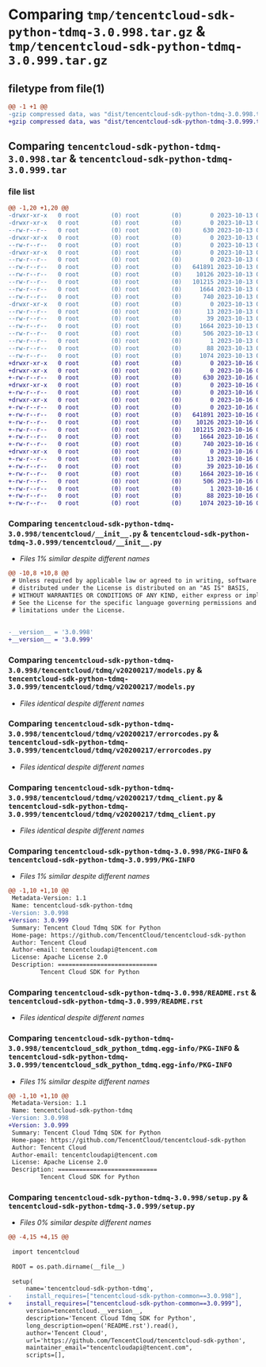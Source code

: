 # Comparing `tmp/tencentcloud-sdk-python-tdmq-3.0.998.tar.gz` & `tmp/tencentcloud-sdk-python-tdmq-3.0.999.tar.gz`

## filetype from file(1)

```diff
@@ -1 +1 @@
-gzip compressed data, was "dist/tencentcloud-sdk-python-tdmq-3.0.998.tar", last modified: Fri Oct 13 00:37:36 2023, max compression
+gzip compressed data, was "dist/tencentcloud-sdk-python-tdmq-3.0.999.tar", last modified: Mon Oct 16 00:36:43 2023, max compression
```

## Comparing `tencentcloud-sdk-python-tdmq-3.0.998.tar` & `tencentcloud-sdk-python-tdmq-3.0.999.tar`

### file list

```diff
@@ -1,20 +1,20 @@
-drwxr-xr-x   0 root         (0) root         (0)        0 2023-10-13 00:37:36.000000 tencentcloud-sdk-python-tdmq-3.0.998/
-drwxr-xr-x   0 root         (0) root         (0)        0 2023-10-13 00:37:36.000000 tencentcloud-sdk-python-tdmq-3.0.998/tencentcloud/
--rw-r--r--   0 root         (0) root         (0)      630 2023-10-13 00:37:36.000000 tencentcloud-sdk-python-tdmq-3.0.998/tencentcloud/__init__.py
-drwxr-xr-x   0 root         (0) root         (0)        0 2023-10-13 00:37:36.000000 tencentcloud-sdk-python-tdmq-3.0.998/tencentcloud/tdmq/
--rw-r--r--   0 root         (0) root         (0)        0 2023-10-13 00:37:36.000000 tencentcloud-sdk-python-tdmq-3.0.998/tencentcloud/tdmq/__init__.py
-drwxr-xr-x   0 root         (0) root         (0)        0 2023-10-13 00:37:36.000000 tencentcloud-sdk-python-tdmq-3.0.998/tencentcloud/tdmq/v20200217/
--rw-r--r--   0 root         (0) root         (0)        0 2023-10-13 00:37:36.000000 tencentcloud-sdk-python-tdmq-3.0.998/tencentcloud/tdmq/v20200217/__init__.py
--rw-r--r--   0 root         (0) root         (0)   641891 2023-10-13 00:37:36.000000 tencentcloud-sdk-python-tdmq-3.0.998/tencentcloud/tdmq/v20200217/models.py
--rw-r--r--   0 root         (0) root         (0)    10126 2023-10-13 00:37:36.000000 tencentcloud-sdk-python-tdmq-3.0.998/tencentcloud/tdmq/v20200217/errorcodes.py
--rw-r--r--   0 root         (0) root         (0)   101215 2023-10-13 00:37:36.000000 tencentcloud-sdk-python-tdmq-3.0.998/tencentcloud/tdmq/v20200217/tdmq_client.py
--rw-r--r--   0 root         (0) root         (0)     1664 2023-10-13 00:37:36.000000 tencentcloud-sdk-python-tdmq-3.0.998/PKG-INFO
--rw-r--r--   0 root         (0) root         (0)      740 2023-10-13 00:37:36.000000 tencentcloud-sdk-python-tdmq-3.0.998/README.rst
-drwxr-xr-x   0 root         (0) root         (0)        0 2023-10-13 00:37:36.000000 tencentcloud-sdk-python-tdmq-3.0.998/tencentcloud_sdk_python_tdmq.egg-info/
--rw-r--r--   0 root         (0) root         (0)       13 2023-10-13 00:37:36.000000 tencentcloud-sdk-python-tdmq-3.0.998/tencentcloud_sdk_python_tdmq.egg-info/top_level.txt
--rw-r--r--   0 root         (0) root         (0)       39 2023-10-13 00:37:36.000000 tencentcloud-sdk-python-tdmq-3.0.998/tencentcloud_sdk_python_tdmq.egg-info/requires.txt
--rw-r--r--   0 root         (0) root         (0)     1664 2023-10-13 00:37:36.000000 tencentcloud-sdk-python-tdmq-3.0.998/tencentcloud_sdk_python_tdmq.egg-info/PKG-INFO
--rw-r--r--   0 root         (0) root         (0)      506 2023-10-13 00:37:36.000000 tencentcloud-sdk-python-tdmq-3.0.998/tencentcloud_sdk_python_tdmq.egg-info/SOURCES.txt
--rw-r--r--   0 root         (0) root         (0)        1 2023-10-13 00:37:36.000000 tencentcloud-sdk-python-tdmq-3.0.998/tencentcloud_sdk_python_tdmq.egg-info/dependency_links.txt
--rw-r--r--   0 root         (0) root         (0)       88 2023-10-13 00:37:36.000000 tencentcloud-sdk-python-tdmq-3.0.998/setup.cfg
--rw-r--r--   0 root         (0) root         (0)     1074 2023-10-13 00:37:36.000000 tencentcloud-sdk-python-tdmq-3.0.998/setup.py
+drwxr-xr-x   0 root         (0) root         (0)        0 2023-10-16 00:36:43.000000 tencentcloud-sdk-python-tdmq-3.0.999/
+drwxr-xr-x   0 root         (0) root         (0)        0 2023-10-16 00:36:43.000000 tencentcloud-sdk-python-tdmq-3.0.999/tencentcloud/
+-rw-r--r--   0 root         (0) root         (0)      630 2023-10-16 00:36:43.000000 tencentcloud-sdk-python-tdmq-3.0.999/tencentcloud/__init__.py
+drwxr-xr-x   0 root         (0) root         (0)        0 2023-10-16 00:36:43.000000 tencentcloud-sdk-python-tdmq-3.0.999/tencentcloud/tdmq/
+-rw-r--r--   0 root         (0) root         (0)        0 2023-10-16 00:36:43.000000 tencentcloud-sdk-python-tdmq-3.0.999/tencentcloud/tdmq/__init__.py
+drwxr-xr-x   0 root         (0) root         (0)        0 2023-10-16 00:36:43.000000 tencentcloud-sdk-python-tdmq-3.0.999/tencentcloud/tdmq/v20200217/
+-rw-r--r--   0 root         (0) root         (0)        0 2023-10-16 00:36:43.000000 tencentcloud-sdk-python-tdmq-3.0.999/tencentcloud/tdmq/v20200217/__init__.py
+-rw-r--r--   0 root         (0) root         (0)   641891 2023-10-16 00:36:43.000000 tencentcloud-sdk-python-tdmq-3.0.999/tencentcloud/tdmq/v20200217/models.py
+-rw-r--r--   0 root         (0) root         (0)    10126 2023-10-16 00:36:43.000000 tencentcloud-sdk-python-tdmq-3.0.999/tencentcloud/tdmq/v20200217/errorcodes.py
+-rw-r--r--   0 root         (0) root         (0)   101215 2023-10-16 00:36:43.000000 tencentcloud-sdk-python-tdmq-3.0.999/tencentcloud/tdmq/v20200217/tdmq_client.py
+-rw-r--r--   0 root         (0) root         (0)     1664 2023-10-16 00:36:43.000000 tencentcloud-sdk-python-tdmq-3.0.999/PKG-INFO
+-rw-r--r--   0 root         (0) root         (0)      740 2023-10-16 00:36:43.000000 tencentcloud-sdk-python-tdmq-3.0.999/README.rst
+drwxr-xr-x   0 root         (0) root         (0)        0 2023-10-16 00:36:43.000000 tencentcloud-sdk-python-tdmq-3.0.999/tencentcloud_sdk_python_tdmq.egg-info/
+-rw-r--r--   0 root         (0) root         (0)       13 2023-10-16 00:36:43.000000 tencentcloud-sdk-python-tdmq-3.0.999/tencentcloud_sdk_python_tdmq.egg-info/top_level.txt
+-rw-r--r--   0 root         (0) root         (0)       39 2023-10-16 00:36:43.000000 tencentcloud-sdk-python-tdmq-3.0.999/tencentcloud_sdk_python_tdmq.egg-info/requires.txt
+-rw-r--r--   0 root         (0) root         (0)     1664 2023-10-16 00:36:43.000000 tencentcloud-sdk-python-tdmq-3.0.999/tencentcloud_sdk_python_tdmq.egg-info/PKG-INFO
+-rw-r--r--   0 root         (0) root         (0)      506 2023-10-16 00:36:43.000000 tencentcloud-sdk-python-tdmq-3.0.999/tencentcloud_sdk_python_tdmq.egg-info/SOURCES.txt
+-rw-r--r--   0 root         (0) root         (0)        1 2023-10-16 00:36:43.000000 tencentcloud-sdk-python-tdmq-3.0.999/tencentcloud_sdk_python_tdmq.egg-info/dependency_links.txt
+-rw-r--r--   0 root         (0) root         (0)       88 2023-10-16 00:36:43.000000 tencentcloud-sdk-python-tdmq-3.0.999/setup.cfg
+-rw-r--r--   0 root         (0) root         (0)     1074 2023-10-16 00:36:43.000000 tencentcloud-sdk-python-tdmq-3.0.999/setup.py
```

### Comparing `tencentcloud-sdk-python-tdmq-3.0.998/tencentcloud/__init__.py` & `tencentcloud-sdk-python-tdmq-3.0.999/tencentcloud/__init__.py`

 * *Files 1% similar despite different names*

```diff
@@ -10,8 +10,8 @@
 # Unless required by applicable law or agreed to in writing, software
 # distributed under the License is distributed on an "AS IS" BASIS,
 # WITHOUT WARRANTIES OR CONDITIONS OF ANY KIND, either express or implied.
 # See the License for the specific language governing permissions and
 # limitations under the License.
 
 
-__version__ = '3.0.998'
+__version__ = '3.0.999'
```

### Comparing `tencentcloud-sdk-python-tdmq-3.0.998/tencentcloud/tdmq/v20200217/models.py` & `tencentcloud-sdk-python-tdmq-3.0.999/tencentcloud/tdmq/v20200217/models.py`

 * *Files identical despite different names*

### Comparing `tencentcloud-sdk-python-tdmq-3.0.998/tencentcloud/tdmq/v20200217/errorcodes.py` & `tencentcloud-sdk-python-tdmq-3.0.999/tencentcloud/tdmq/v20200217/errorcodes.py`

 * *Files identical despite different names*

### Comparing `tencentcloud-sdk-python-tdmq-3.0.998/tencentcloud/tdmq/v20200217/tdmq_client.py` & `tencentcloud-sdk-python-tdmq-3.0.999/tencentcloud/tdmq/v20200217/tdmq_client.py`

 * *Files identical despite different names*

### Comparing `tencentcloud-sdk-python-tdmq-3.0.998/PKG-INFO` & `tencentcloud-sdk-python-tdmq-3.0.999/PKG-INFO`

 * *Files 1% similar despite different names*

```diff
@@ -1,10 +1,10 @@
 Metadata-Version: 1.1
 Name: tencentcloud-sdk-python-tdmq
-Version: 3.0.998
+Version: 3.0.999
 Summary: Tencent Cloud Tdmq SDK for Python
 Home-page: https://github.com/TencentCloud/tencentcloud-sdk-python
 Author: Tencent Cloud
 Author-email: tencentcloudapi@tencent.com
 License: Apache License 2.0
 Description: ============================
         Tencent Cloud SDK for Python
```

### Comparing `tencentcloud-sdk-python-tdmq-3.0.998/README.rst` & `tencentcloud-sdk-python-tdmq-3.0.999/README.rst`

 * *Files identical despite different names*

### Comparing `tencentcloud-sdk-python-tdmq-3.0.998/tencentcloud_sdk_python_tdmq.egg-info/PKG-INFO` & `tencentcloud-sdk-python-tdmq-3.0.999/tencentcloud_sdk_python_tdmq.egg-info/PKG-INFO`

 * *Files 1% similar despite different names*

```diff
@@ -1,10 +1,10 @@
 Metadata-Version: 1.1
 Name: tencentcloud-sdk-python-tdmq
-Version: 3.0.998
+Version: 3.0.999
 Summary: Tencent Cloud Tdmq SDK for Python
 Home-page: https://github.com/TencentCloud/tencentcloud-sdk-python
 Author: Tencent Cloud
 Author-email: tencentcloudapi@tencent.com
 License: Apache License 2.0
 Description: ============================
         Tencent Cloud SDK for Python
```

### Comparing `tencentcloud-sdk-python-tdmq-3.0.998/setup.py` & `tencentcloud-sdk-python-tdmq-3.0.999/setup.py`

 * *Files 0% similar despite different names*

```diff
@@ -4,15 +4,15 @@
 
 import tencentcloud
 
 ROOT = os.path.dirname(__file__)
 
 setup(
     name='tencentcloud-sdk-python-tdmq',
-    install_requires=["tencentcloud-sdk-python-common==3.0.998"],
+    install_requires=["tencentcloud-sdk-python-common==3.0.999"],
     version=tencentcloud.__version__,
     description='Tencent Cloud Tdmq SDK for Python',
     long_description=open('README.rst').read(),
     author='Tencent Cloud',
     url='https://github.com/TencentCloud/tencentcloud-sdk-python',
     maintainer_email="tencentcloudapi@tencent.com",
     scripts=[],
```

